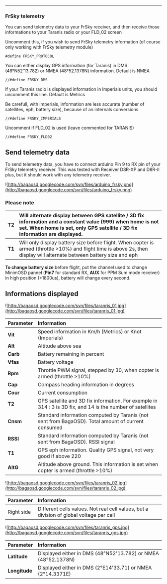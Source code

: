 
---

### FrSky telemetry ###
You can send telemetry data to your FrSky receiver, and then receive those informations to your Taranis radio or your FLD\_02 screen

Uncomment this, if you wish to send FrSky telemetry information (of course only working with FrSky telemetry module)
```
#define FRSKY_PROTOCOL
```

You can either display GPS information (for Taranis) in DMS (48°N52'13.782) or NMEA (48°52.1378N) information. Default is NMEA
```
//#define FRSKY_DMS
```

If your Taranis radio is displayed information in Imperials units, you should uncomment this line. Default is Metrics


Be carefull, with imperials, information are less accurate (number of satellites, eph, battery size), because of an internals conversions.
```
//#define FRSKY_IMPERIALS
```

Uncomment if FLD\_02 is used (leave commented for TARANIS)
```
//#define FRSKY_FLD02
```

## Send telemetry data ##

To send telemetry data, you have to connect arduino Pin 9 to RX pin of your FrSky telemetry receiver.
This was tested with Receiver D8R-XP and D8R-II plus, but it should work with any telemetry receiver.

![http://bagaosd.googlecode.com/svn/files/arduino_frsky.png](http://bagaosd.googlecode.com/svn/files/arduino_frsky.png)


### Please note ###

| **T2** |Will alternate display between GPS satellite / 3D fix information and a constant value (999) when home is not set. When home is set, only GPS satellite / 3D fix information are displayed.|
|:-------|:------------------------------------------------------------------------------------------------------------------------------------------------------------------------------------------|
| **T1** |Will only display battery size before flight. When copter is armed (throttle >10%) and flight time is above 2s, then display will alternate between battery size and eph                   |

**To change battery size** before flight, put the channel used to change MinimOSD pannel (**Pin7** for standard RX, **AUX** for PPM Sum mode receiver) in high position (>1800us), battery will change every second.

## Informations displayed ##

![http://bagaosd.googlecode.com/svn/files/taranris_01.jpg](http://bagaosd.googlecode.com/svn/files/taranris_01.jpg)

| **Parameter** | **Information** |
|:--------------|:----------------|
| **Vit**       | Speed information in Km/h (Metrics) or Knot (Imperials)|
| **Alt**       | Altitude above sea |
| **Carb**      | Battery remaining in percent |
| **Vfas**      | Battery voltage |
| **Rpm**       | Throttle PWM signal, stepped by 30, when copter is armed (throttle >10%)|
| **Cap**       | Compass heading information in degrees |
| **Cour**      | Current consumption |
| **T2**        | GPS satellite and 3D fix information. For exemple in 314 : 3 is 3D fix, and 14 is the number of satellites|
| **Cnsm**      | Standard information computed by Taranis (not sent from BagaOSD). Total amount of current consumed|
| **RSSI**      | Standard information computed by Taranis (not sent from BagaOSD). RSSI signal|
| **T1**        | GPS eph information. Quality GPS signal, not very good if above 220|
| **AltG**      | Altitude above ground. This information is set when copter is armed (throttle >10%) |


![http://bagaosd.googlecode.com/svn/files/taranris_02.jpg](http://bagaosd.googlecode.com/svn/files/taranris_02.jpg)

| **Parameter** | **Information** |
|:--------------|:----------------|
| Right side    | Different cells values. Not real cell values, but a division of global voltage per cell|


![http://bagaosd.googlecode.com/svn/files/taranris_gps.jpg](http://bagaosd.googlecode.com/svn/files/taranris_gps.jpg)

| **Parameter** | **Information** |
|:--------------|:----------------|
| **Latitude**  | Displayed either in DMS (48°N52'13.782) or NMEA (48°52.1378N)|
| **Longitude** | Displayed either in DMS (2°E14'33.71) or NMEA (2°14.3371E) |
